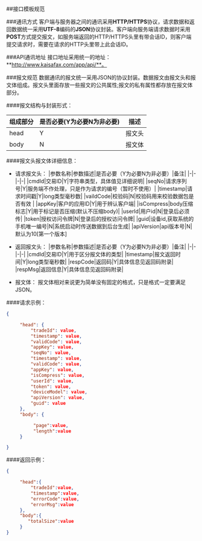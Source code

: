 ##接口模板规范

###通讯方式
客户端与服务器之间的通讯采用**HTTP/HTTPS**协议，请求数据和返回数据统一采用**UTF-8**编码的**JSON**协议封装。客户端向服务端请求数据时采用**POST**方式提交报文，如服务端返回的HTTP/HTTPS头里有带会话ID，则客户端提交请求时，需要在请求的HTTP头里带上此会话ID。

###API通讯地址
接口地址采用统一的地址：**http://www.kaisafax.com/app/api/**。

###报文规范
数据通讯的报文统一采用JSON的协议封装。数据报文由报文头和报文体组成。报文头里面存放一些报文的公共属性;报文的私有属性都存放在报文体部分。

####报文结构与封装形式：

|组成部分|是否必要(Y为必要N为非必要)|描述|
|-------|-----|-----|
|head|Y|报文头|
|body|N|报文体|


####报文头报文体详细信息：

* 请求报文头：
|参数名称|参数描述|是否必要（Y为必要N为非必要）|备注|
|-|-|-|-|
|cmdId|交易ID|Y|字符串类型，具体值见详细说明|
|seqNo|请求序列号|Y|服务端不作处理，只是作为请求的编号（暂时不使用）|
|timestamp|请求时间戳|Y|long类型毫秒数|
|vaildCode|校验码|N|校验码用来校验数据包是否有效|
|appKey|客户的应用ID|Y|用于辨认客户端|
|isCompress|body压缩标志|Y|用于标记是否压缩(默认不压缩body)|
|userId|用户id|N|登录后必须传|
|token|授权访问令牌|N|登录后的授权访问令牌|
|guid|设备id,获取系统的手机唯一编号|N|系统启动时传送数据到后台生成|
|apiVersion|api版本号|N|默认为10[第一个版本]


* 返回报文头：
 |参数名称|参数描述|是否必要（Y为必要N为非必要）|备注|
|-|-|-|-|
|cmdId|交易ID|Y|用于区分报文体的类型|
|timestamp|报文返回时间|Y|long类型毫秒数|
|respCode|返回码|Y|具体信息见返回码附录|
|respMsg|返回信息|Y|具体信息见返回码附录|


* 报文体：
报文体相对来说更为简单没有固定的格式，只是格式一定要满足JSON。



####请求示例：
```json
{ 

     "head": {
         "tradeId": value,
         "timestamp": value,
         "validCode": value,
         "appKey": value,
         "seqNo": value,
         "timestamp": value,
         "validCode": value,
         "appKey": value,
         "isCompress": value,
         "userId": value,
         "token": value,
         "deviceModel": value,
         "apiVersion": value,
         "guid": value
     },
     "body": {

          "page":value,
          "length":value
     }

}
```

####返回示例：

```json
{

     "head":{
         "tradeId":value,
         "timestamp":value,
         "errorCode":value,
         "errorMsg":value
     },
     "body":{
        "totalSize":value
     }
}
```